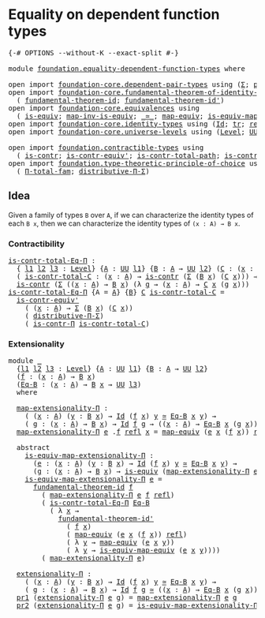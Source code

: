 # Equality on dependent function types

<pre class="Agda"><a id="49" class="Symbol">{-#</a> <a id="53" class="Keyword">OPTIONS</a> <a id="61" class="Pragma">--without-K</a> <a id="73" class="Pragma">--exact-split</a> <a id="87" class="Symbol">#-}</a>

<a id="92" class="Keyword">module</a> <a id="99" href="foundation.equality-dependent-function-types.html" class="Module">foundation.equality-dependent-function-types</a> <a id="144" class="Keyword">where</a>

<a id="151" class="Keyword">open</a> <a id="156" class="Keyword">import</a> <a id="163" href="foundation-core.dependent-pair-types.html" class="Module">foundation-core.dependent-pair-types</a> <a id="200" class="Keyword">using</a> <a id="206" class="Symbol">(</a><a id="207" href="foundation-core.dependent-pair-types.html#502" class="Record">Σ</a><a id="208" class="Symbol">;</a> <a id="210" href="foundation-core.dependent-pair-types.html#575" class="InductiveConstructor">pair</a><a id="214" class="Symbol">;</a> <a id="216" href="foundation-core.dependent-pair-types.html#592" class="Field">pr1</a><a id="219" class="Symbol">;</a> <a id="221" href="foundation-core.dependent-pair-types.html#604" class="Field">pr2</a><a id="224" class="Symbol">)</a>
<a id="226" class="Keyword">open</a> <a id="231" class="Keyword">import</a> <a id="238" href="foundation-core.fundamental-theorem-of-identity-types.html" class="Module">foundation-core.fundamental-theorem-of-identity-types</a> <a id="292" class="Keyword">using</a>
  <a id="300" class="Symbol">(</a> <a id="302" href="foundation-core.fundamental-theorem-of-identity-types.html#1888" class="Function">fundamental-theorem-id</a><a id="324" class="Symbol">;</a> <a id="326" href="foundation-core.fundamental-theorem-of-identity-types.html#2160" class="Function">fundamental-theorem-id&#39;</a><a id="349" class="Symbol">)</a>
<a id="351" class="Keyword">open</a> <a id="356" class="Keyword">import</a> <a id="363" href="foundation-core.equivalences.html" class="Module">foundation-core.equivalences</a> <a id="392" class="Keyword">using</a>
  <a id="400" class="Symbol">(</a> <a id="402" href="foundation-core.equivalences.html#1542" class="Function">is-equiv</a><a id="410" class="Symbol">;</a> <a id="412" href="foundation-core.equivalences.html#4173" class="Function">map-inv-is-equiv</a><a id="428" class="Symbol">;</a> <a id="430" href="foundation-core.equivalences.html#1607" class="Function Operator">_≃_</a><a id="433" class="Symbol">;</a> <a id="435" href="foundation-core.equivalences.html#1807" class="Function">map-equiv</a><a id="444" class="Symbol">;</a> <a id="446" href="foundation-core.equivalences.html#1862" class="Function">is-equiv-map-equiv</a><a id="464" class="Symbol">)</a>
<a id="466" class="Keyword">open</a> <a id="471" class="Keyword">import</a> <a id="478" href="foundation-core.identity-types.html" class="Module">foundation-core.identity-types</a> <a id="509" class="Keyword">using</a> <a id="515" class="Symbol">(</a><a id="516" href="foundation-core.identity-types.html#1754" class="Datatype">Id</a><a id="518" class="Symbol">;</a> <a id="520" href="foundation-core.identity-types.html#5689" class="Function">tr</a><a id="522" class="Symbol">;</a> <a id="524" href="foundation-core.identity-types.html#1807" class="InductiveConstructor">refl</a><a id="528" class="Symbol">)</a>
<a id="530" class="Keyword">open</a> <a id="535" class="Keyword">import</a> <a id="542" href="foundation-core.universe-levels.html" class="Module">foundation-core.universe-levels</a> <a id="574" class="Keyword">using</a> <a id="580" class="Symbol">(</a><a id="581" href="Agda.Primitive.html#597" class="Postulate">Level</a><a id="586" class="Symbol">;</a> <a id="588" href="foundation-core.universe-levels.html#222" class="Primitive">UU</a><a id="590" class="Symbol">;</a> <a id="592" href="Agda.Primitive.html#810" class="Primitive Operator">_⊔_</a><a id="595" class="Symbol">)</a>

<a id="598" class="Keyword">open</a> <a id="603" class="Keyword">import</a> <a id="610" href="foundation.contractible-types.html" class="Module">foundation.contractible-types</a> <a id="640" class="Keyword">using</a>
  <a id="648" class="Symbol">(</a> <a id="650" href="foundation-core.contractible-types.html#992" class="Function">is-contr</a><a id="658" class="Symbol">;</a> <a id="660" href="foundation-core.contractible-types.html#3806" class="Function">is-contr-equiv&#39;</a><a id="675" class="Symbol">;</a> <a id="677" href="foundation-core.contractible-types.html#2037" class="Function">is-contr-total-path</a><a id="696" class="Symbol">;</a> <a id="698" href="foundation-core.contractible-types.html#6892" class="Function">is-contr-Π</a><a id="708" class="Symbol">)</a>
<a id="710" class="Keyword">open</a> <a id="715" class="Keyword">import</a> <a id="722" href="foundation.type-theoretic-principle-of-choice.html" class="Module">foundation.type-theoretic-principle-of-choice</a> <a id="768" class="Keyword">using</a>
  <a id="776" class="Symbol">(</a> <a id="778" href="foundation.type-theoretic-principle-of-choice.html#1262" class="Function">Π-total-fam</a><a id="789" class="Symbol">;</a> <a id="791" href="foundation.type-theoretic-principle-of-choice.html#4375" class="Function">distributive-Π-Σ</a><a id="807" class="Symbol">)</a>
</pre>
## Idea

Given a family of types `B` over `A`, if we can characterize the identity types of each `B x`, then we can characterize the identity types of `(x : A) → B x`.

### Contractibility

<pre class="Agda"><a id="is-contr-total-Eq-Π"></a><a id="1012" href="foundation.equality-dependent-function-types.html#1012" class="Function">is-contr-total-Eq-Π</a> <a id="1032" class="Symbol">:</a>
  <a id="1036" class="Symbol">{</a> <a id="1038" href="foundation.equality-dependent-function-types.html#1038" class="Bound">l1</a> <a id="1041" href="foundation.equality-dependent-function-types.html#1041" class="Bound">l2</a> <a id="1044" href="foundation.equality-dependent-function-types.html#1044" class="Bound">l3</a> <a id="1047" class="Symbol">:</a> <a id="1049" href="Agda.Primitive.html#597" class="Postulate">Level</a><a id="1054" class="Symbol">}</a> <a id="1056" class="Symbol">{</a><a id="1057" href="foundation.equality-dependent-function-types.html#1057" class="Bound">A</a> <a id="1059" class="Symbol">:</a> <a id="1061" href="foundation-core.universe-levels.html#222" class="Primitive">UU</a> <a id="1064" href="foundation.equality-dependent-function-types.html#1038" class="Bound">l1</a><a id="1066" class="Symbol">}</a> <a id="1068" class="Symbol">{</a><a id="1069" href="foundation.equality-dependent-function-types.html#1069" class="Bound">B</a> <a id="1071" class="Symbol">:</a> <a id="1073" href="foundation.equality-dependent-function-types.html#1057" class="Bound">A</a> <a id="1075" class="Symbol">→</a> <a id="1077" href="foundation-core.universe-levels.html#222" class="Primitive">UU</a> <a id="1080" href="foundation.equality-dependent-function-types.html#1041" class="Bound">l2</a><a id="1082" class="Symbol">}</a> <a id="1084" class="Symbol">(</a><a id="1085" href="foundation.equality-dependent-function-types.html#1085" class="Bound">C</a> <a id="1087" class="Symbol">:</a> <a id="1089" class="Symbol">(</a><a id="1090" href="foundation.equality-dependent-function-types.html#1090" class="Bound">x</a> <a id="1092" class="Symbol">:</a> <a id="1094" href="foundation.equality-dependent-function-types.html#1057" class="Bound">A</a><a id="1095" class="Symbol">)</a> <a id="1097" class="Symbol">→</a> <a id="1099" href="foundation.equality-dependent-function-types.html#1069" class="Bound">B</a> <a id="1101" href="foundation.equality-dependent-function-types.html#1090" class="Bound">x</a> <a id="1103" class="Symbol">→</a> <a id="1105" href="foundation-core.universe-levels.html#222" class="Primitive">UU</a> <a id="1108" href="foundation.equality-dependent-function-types.html#1044" class="Bound">l3</a><a id="1110" class="Symbol">)</a> <a id="1112" class="Symbol">→</a>
  <a id="1116" class="Symbol">(</a> <a id="1118" href="foundation.equality-dependent-function-types.html#1118" class="Bound">is-contr-total-C</a> <a id="1135" class="Symbol">:</a> <a id="1137" class="Symbol">(</a><a id="1138" href="foundation.equality-dependent-function-types.html#1138" class="Bound">x</a> <a id="1140" class="Symbol">:</a> <a id="1142" href="foundation.equality-dependent-function-types.html#1057" class="Bound">A</a><a id="1143" class="Symbol">)</a> <a id="1145" class="Symbol">→</a> <a id="1147" href="foundation-core.contractible-types.html#992" class="Function">is-contr</a> <a id="1156" class="Symbol">(</a><a id="1157" href="foundation-core.dependent-pair-types.html#502" class="Record">Σ</a> <a id="1159" class="Symbol">(</a><a id="1160" href="foundation.equality-dependent-function-types.html#1069" class="Bound">B</a> <a id="1162" href="foundation.equality-dependent-function-types.html#1138" class="Bound">x</a><a id="1163" class="Symbol">)</a> <a id="1165" class="Symbol">(</a><a id="1166" href="foundation.equality-dependent-function-types.html#1085" class="Bound">C</a> <a id="1168" href="foundation.equality-dependent-function-types.html#1138" class="Bound">x</a><a id="1169" class="Symbol">)))</a> <a id="1173" class="Symbol">→</a>
  <a id="1177" href="foundation-core.contractible-types.html#992" class="Function">is-contr</a> <a id="1186" class="Symbol">(</a><a id="1187" href="foundation-core.dependent-pair-types.html#502" class="Record">Σ</a> <a id="1189" class="Symbol">((</a><a id="1191" href="foundation.equality-dependent-function-types.html#1191" class="Bound">x</a> <a id="1193" class="Symbol">:</a> <a id="1195" href="foundation.equality-dependent-function-types.html#1057" class="Bound">A</a><a id="1196" class="Symbol">)</a> <a id="1198" class="Symbol">→</a> <a id="1200" href="foundation.equality-dependent-function-types.html#1069" class="Bound">B</a> <a id="1202" href="foundation.equality-dependent-function-types.html#1191" class="Bound">x</a><a id="1203" class="Symbol">)</a> <a id="1205" class="Symbol">(λ</a> <a id="1208" href="foundation.equality-dependent-function-types.html#1208" class="Bound">g</a> <a id="1210" class="Symbol">→</a> <a id="1212" class="Symbol">(</a><a id="1213" href="foundation.equality-dependent-function-types.html#1213" class="Bound">x</a> <a id="1215" class="Symbol">:</a> <a id="1217" href="foundation.equality-dependent-function-types.html#1057" class="Bound">A</a><a id="1218" class="Symbol">)</a> <a id="1220" class="Symbol">→</a> <a id="1222" href="foundation.equality-dependent-function-types.html#1085" class="Bound">C</a> <a id="1224" href="foundation.equality-dependent-function-types.html#1213" class="Bound">x</a> <a id="1226" class="Symbol">(</a><a id="1227" href="foundation.equality-dependent-function-types.html#1208" class="Bound">g</a> <a id="1229" href="foundation.equality-dependent-function-types.html#1213" class="Bound">x</a><a id="1230" class="Symbol">)))</a>
<a id="1234" href="foundation.equality-dependent-function-types.html#1012" class="Function">is-contr-total-Eq-Π</a> <a id="1254" class="Symbol">{</a><a id="1255" class="Argument">A</a> <a id="1257" class="Symbol">=</a> <a id="1259" href="foundation.equality-dependent-function-types.html#1259" class="Bound">A</a><a id="1260" class="Symbol">}</a> <a id="1262" class="Symbol">{</a><a id="1263" href="foundation.equality-dependent-function-types.html#1263" class="Bound">B</a><a id="1264" class="Symbol">}</a> <a id="1266" href="foundation.equality-dependent-function-types.html#1266" class="Bound">C</a> <a id="1268" href="foundation.equality-dependent-function-types.html#1268" class="Bound">is-contr-total-C</a> <a id="1285" class="Symbol">=</a>
  <a id="1289" href="foundation-core.contractible-types.html#3806" class="Function">is-contr-equiv&#39;</a>
    <a id="1309" class="Symbol">(</a> <a id="1311" class="Symbol">(</a><a id="1312" href="foundation.equality-dependent-function-types.html#1312" class="Bound">x</a> <a id="1314" class="Symbol">:</a> <a id="1316" href="foundation.equality-dependent-function-types.html#1259" class="Bound">A</a><a id="1317" class="Symbol">)</a> <a id="1319" class="Symbol">→</a> <a id="1321" href="foundation-core.dependent-pair-types.html#502" class="Record">Σ</a> <a id="1323" class="Symbol">(</a><a id="1324" href="foundation.equality-dependent-function-types.html#1263" class="Bound">B</a> <a id="1326" href="foundation.equality-dependent-function-types.html#1312" class="Bound">x</a><a id="1327" class="Symbol">)</a> <a id="1329" class="Symbol">(</a><a id="1330" href="foundation.equality-dependent-function-types.html#1266" class="Bound">C</a> <a id="1332" href="foundation.equality-dependent-function-types.html#1312" class="Bound">x</a><a id="1333" class="Symbol">))</a>
    <a id="1340" class="Symbol">(</a> <a id="1342" href="foundation.type-theoretic-principle-of-choice.html#4375" class="Function">distributive-Π-Σ</a><a id="1358" class="Symbol">)</a>
    <a id="1364" class="Symbol">(</a> <a id="1366" href="foundation-core.contractible-types.html#6892" class="Function">is-contr-Π</a> <a id="1377" href="foundation.equality-dependent-function-types.html#1268" class="Bound">is-contr-total-C</a><a id="1393" class="Symbol">)</a>
</pre>
### Extensionality

<pre class="Agda"><a id="1428" class="Keyword">module</a> <a id="1435" href="foundation.equality-dependent-function-types.html#1435" class="Module">_</a>
  <a id="1439" class="Symbol">{</a><a id="1440" href="foundation.equality-dependent-function-types.html#1440" class="Bound">l1</a> <a id="1443" href="foundation.equality-dependent-function-types.html#1443" class="Bound">l2</a> <a id="1446" href="foundation.equality-dependent-function-types.html#1446" class="Bound">l3</a> <a id="1449" class="Symbol">:</a> <a id="1451" href="Agda.Primitive.html#597" class="Postulate">Level</a><a id="1456" class="Symbol">}</a> <a id="1458" class="Symbol">{</a><a id="1459" href="foundation.equality-dependent-function-types.html#1459" class="Bound">A</a> <a id="1461" class="Symbol">:</a> <a id="1463" href="foundation-core.universe-levels.html#222" class="Primitive">UU</a> <a id="1466" href="foundation.equality-dependent-function-types.html#1440" class="Bound">l1</a><a id="1468" class="Symbol">}</a> <a id="1470" class="Symbol">{</a><a id="1471" href="foundation.equality-dependent-function-types.html#1471" class="Bound">B</a> <a id="1473" class="Symbol">:</a> <a id="1475" href="foundation.equality-dependent-function-types.html#1459" class="Bound">A</a> <a id="1477" class="Symbol">→</a> <a id="1479" href="foundation-core.universe-levels.html#222" class="Primitive">UU</a> <a id="1482" href="foundation.equality-dependent-function-types.html#1443" class="Bound">l2</a><a id="1484" class="Symbol">}</a>
  <a id="1488" class="Symbol">(</a><a id="1489" href="foundation.equality-dependent-function-types.html#1489" class="Bound">f</a> <a id="1491" class="Symbol">:</a> <a id="1493" class="Symbol">(</a><a id="1494" href="foundation.equality-dependent-function-types.html#1494" class="Bound">x</a> <a id="1496" class="Symbol">:</a> <a id="1498" href="foundation.equality-dependent-function-types.html#1459" class="Bound">A</a><a id="1499" class="Symbol">)</a> <a id="1501" class="Symbol">→</a> <a id="1503" href="foundation.equality-dependent-function-types.html#1471" class="Bound">B</a> <a id="1505" href="foundation.equality-dependent-function-types.html#1494" class="Bound">x</a><a id="1506" class="Symbol">)</a>
  <a id="1510" class="Symbol">(</a><a id="1511" href="foundation.equality-dependent-function-types.html#1511" class="Bound">Eq-B</a> <a id="1516" class="Symbol">:</a> <a id="1518" class="Symbol">(</a><a id="1519" href="foundation.equality-dependent-function-types.html#1519" class="Bound">x</a> <a id="1521" class="Symbol">:</a> <a id="1523" href="foundation.equality-dependent-function-types.html#1459" class="Bound">A</a><a id="1524" class="Symbol">)</a> <a id="1526" class="Symbol">→</a> <a id="1528" href="foundation.equality-dependent-function-types.html#1471" class="Bound">B</a> <a id="1530" href="foundation.equality-dependent-function-types.html#1519" class="Bound">x</a> <a id="1532" class="Symbol">→</a> <a id="1534" href="foundation-core.universe-levels.html#222" class="Primitive">UU</a> <a id="1537" href="foundation.equality-dependent-function-types.html#1446" class="Bound">l3</a><a id="1539" class="Symbol">)</a>
  <a id="1543" class="Keyword">where</a>

  <a id="1552" href="foundation.equality-dependent-function-types.html#1552" class="Function">map-extensionality-Π</a> <a id="1573" class="Symbol">:</a>
    <a id="1579" class="Symbol">(</a> <a id="1581" class="Symbol">(</a><a id="1582" href="foundation.equality-dependent-function-types.html#1582" class="Bound">x</a> <a id="1584" class="Symbol">:</a> <a id="1586" href="foundation.equality-dependent-function-types.html#1459" class="Bound">A</a><a id="1587" class="Symbol">)</a> <a id="1589" class="Symbol">(</a><a id="1590" href="foundation.equality-dependent-function-types.html#1590" class="Bound">y</a> <a id="1592" class="Symbol">:</a> <a id="1594" href="foundation.equality-dependent-function-types.html#1471" class="Bound">B</a> <a id="1596" href="foundation.equality-dependent-function-types.html#1582" class="Bound">x</a><a id="1597" class="Symbol">)</a> <a id="1599" class="Symbol">→</a> <a id="1601" href="foundation-core.identity-types.html#1754" class="Datatype">Id</a> <a id="1604" class="Symbol">(</a><a id="1605" href="foundation.equality-dependent-function-types.html#1489" class="Bound">f</a> <a id="1607" href="foundation.equality-dependent-function-types.html#1582" class="Bound">x</a><a id="1608" class="Symbol">)</a> <a id="1610" href="foundation.equality-dependent-function-types.html#1590" class="Bound">y</a> <a id="1612" href="foundation-core.equivalences.html#1607" class="Function Operator">≃</a> <a id="1614" href="foundation.equality-dependent-function-types.html#1511" class="Bound">Eq-B</a> <a id="1619" href="foundation.equality-dependent-function-types.html#1582" class="Bound">x</a> <a id="1621" href="foundation.equality-dependent-function-types.html#1590" class="Bound">y</a><a id="1622" class="Symbol">)</a> <a id="1624" class="Symbol">→</a>
    <a id="1630" class="Symbol">(</a> <a id="1632" href="foundation.equality-dependent-function-types.html#1632" class="Bound">g</a> <a id="1634" class="Symbol">:</a> <a id="1636" class="Symbol">(</a><a id="1637" href="foundation.equality-dependent-function-types.html#1637" class="Bound">x</a> <a id="1639" class="Symbol">:</a> <a id="1641" href="foundation.equality-dependent-function-types.html#1459" class="Bound">A</a><a id="1642" class="Symbol">)</a> <a id="1644" class="Symbol">→</a> <a id="1646" href="foundation.equality-dependent-function-types.html#1471" class="Bound">B</a> <a id="1648" href="foundation.equality-dependent-function-types.html#1637" class="Bound">x</a><a id="1649" class="Symbol">)</a> <a id="1651" class="Symbol">→</a> <a id="1653" href="foundation-core.identity-types.html#1754" class="Datatype">Id</a> <a id="1656" href="foundation.equality-dependent-function-types.html#1489" class="Bound">f</a> <a id="1658" href="foundation.equality-dependent-function-types.html#1632" class="Bound">g</a> <a id="1660" class="Symbol">→</a> <a id="1662" class="Symbol">((</a><a id="1664" href="foundation.equality-dependent-function-types.html#1664" class="Bound">x</a> <a id="1666" class="Symbol">:</a> <a id="1668" href="foundation.equality-dependent-function-types.html#1459" class="Bound">A</a><a id="1669" class="Symbol">)</a> <a id="1671" class="Symbol">→</a> <a id="1673" href="foundation.equality-dependent-function-types.html#1511" class="Bound">Eq-B</a> <a id="1678" href="foundation.equality-dependent-function-types.html#1664" class="Bound">x</a> <a id="1680" class="Symbol">(</a><a id="1681" href="foundation.equality-dependent-function-types.html#1632" class="Bound">g</a> <a id="1683" href="foundation.equality-dependent-function-types.html#1664" class="Bound">x</a><a id="1684" class="Symbol">))</a>
  <a id="1689" href="foundation.equality-dependent-function-types.html#1552" class="Function">map-extensionality-Π</a> <a id="1710" href="foundation.equality-dependent-function-types.html#1710" class="Bound">e</a> <a id="1712" class="DottedPattern Symbol">.</a><a id="1713" href="foundation.equality-dependent-function-types.html#1489" class="DottedPattern Bound">f</a> <a id="1715" href="foundation-core.identity-types.html#1807" class="InductiveConstructor">refl</a> <a id="1720" href="foundation.equality-dependent-function-types.html#1720" class="Bound">x</a> <a id="1722" class="Symbol">=</a> <a id="1724" href="foundation-core.equivalences.html#1807" class="Function">map-equiv</a> <a id="1734" class="Symbol">(</a><a id="1735" href="foundation.equality-dependent-function-types.html#1710" class="Bound">e</a> <a id="1737" href="foundation.equality-dependent-function-types.html#1720" class="Bound">x</a> <a id="1739" class="Symbol">(</a><a id="1740" href="foundation.equality-dependent-function-types.html#1489" class="Bound">f</a> <a id="1742" href="foundation.equality-dependent-function-types.html#1720" class="Bound">x</a><a id="1743" class="Symbol">))</a> <a id="1746" href="foundation-core.identity-types.html#1807" class="InductiveConstructor">refl</a>

  <a id="1754" class="Keyword">abstract</a>
    <a id="1767" href="foundation.equality-dependent-function-types.html#1767" class="Function">is-equiv-map-extensionality-Π</a> <a id="1797" class="Symbol">:</a>
      <a id="1805" class="Symbol">(</a><a id="1806" href="foundation.equality-dependent-function-types.html#1806" class="Bound">e</a> <a id="1808" class="Symbol">:</a> <a id="1810" class="Symbol">(</a><a id="1811" href="foundation.equality-dependent-function-types.html#1811" class="Bound">x</a> <a id="1813" class="Symbol">:</a> <a id="1815" href="foundation.equality-dependent-function-types.html#1459" class="Bound">A</a><a id="1816" class="Symbol">)</a> <a id="1818" class="Symbol">(</a><a id="1819" href="foundation.equality-dependent-function-types.html#1819" class="Bound">y</a> <a id="1821" class="Symbol">:</a> <a id="1823" href="foundation.equality-dependent-function-types.html#1471" class="Bound">B</a> <a id="1825" href="foundation.equality-dependent-function-types.html#1811" class="Bound">x</a><a id="1826" class="Symbol">)</a> <a id="1828" class="Symbol">→</a> <a id="1830" href="foundation-core.identity-types.html#1754" class="Datatype">Id</a> <a id="1833" class="Symbol">(</a><a id="1834" href="foundation.equality-dependent-function-types.html#1489" class="Bound">f</a> <a id="1836" href="foundation.equality-dependent-function-types.html#1811" class="Bound">x</a><a id="1837" class="Symbol">)</a> <a id="1839" href="foundation.equality-dependent-function-types.html#1819" class="Bound">y</a> <a id="1841" href="foundation-core.equivalences.html#1607" class="Function Operator">≃</a> <a id="1843" href="foundation.equality-dependent-function-types.html#1511" class="Bound">Eq-B</a> <a id="1848" href="foundation.equality-dependent-function-types.html#1811" class="Bound">x</a> <a id="1850" href="foundation.equality-dependent-function-types.html#1819" class="Bound">y</a><a id="1851" class="Symbol">)</a> <a id="1853" class="Symbol">→</a>
      <a id="1861" class="Symbol">(</a><a id="1862" href="foundation.equality-dependent-function-types.html#1862" class="Bound">g</a> <a id="1864" class="Symbol">:</a> <a id="1866" class="Symbol">(</a><a id="1867" href="foundation.equality-dependent-function-types.html#1867" class="Bound">x</a> <a id="1869" class="Symbol">:</a> <a id="1871" href="foundation.equality-dependent-function-types.html#1459" class="Bound">A</a><a id="1872" class="Symbol">)</a> <a id="1874" class="Symbol">→</a> <a id="1876" href="foundation.equality-dependent-function-types.html#1471" class="Bound">B</a> <a id="1878" href="foundation.equality-dependent-function-types.html#1867" class="Bound">x</a><a id="1879" class="Symbol">)</a> <a id="1881" class="Symbol">→</a> <a id="1883" href="foundation-core.equivalences.html#1542" class="Function">is-equiv</a> <a id="1892" class="Symbol">(</a><a id="1893" href="foundation.equality-dependent-function-types.html#1552" class="Function">map-extensionality-Π</a> <a id="1914" href="foundation.equality-dependent-function-types.html#1806" class="Bound">e</a> <a id="1916" href="foundation.equality-dependent-function-types.html#1862" class="Bound">g</a><a id="1917" class="Symbol">)</a>
    <a id="1923" href="foundation.equality-dependent-function-types.html#1767" class="Function">is-equiv-map-extensionality-Π</a> <a id="1953" href="foundation.equality-dependent-function-types.html#1953" class="Bound">e</a> <a id="1955" class="Symbol">=</a>
      <a id="1963" href="foundation-core.fundamental-theorem-of-identity-types.html#1888" class="Function">fundamental-theorem-id</a> <a id="1986" href="foundation.equality-dependent-function-types.html#1489" class="Bound">f</a>
        <a id="1996" class="Symbol">(</a> <a id="1998" href="foundation.equality-dependent-function-types.html#1552" class="Function">map-extensionality-Π</a> <a id="2019" href="foundation.equality-dependent-function-types.html#1953" class="Bound">e</a> <a id="2021" href="foundation.equality-dependent-function-types.html#1489" class="Bound">f</a> <a id="2023" href="foundation-core.identity-types.html#1807" class="InductiveConstructor">refl</a><a id="2027" class="Symbol">)</a>
        <a id="2037" class="Symbol">(</a> <a id="2039" href="foundation.equality-dependent-function-types.html#1012" class="Function">is-contr-total-Eq-Π</a> <a id="2059" href="foundation.equality-dependent-function-types.html#1511" class="Bound">Eq-B</a>
          <a id="2074" class="Symbol">(</a> <a id="2076" class="Symbol">λ</a> <a id="2078" href="foundation.equality-dependent-function-types.html#2078" class="Bound">x</a> <a id="2080" class="Symbol">→</a>
            <a id="2094" href="foundation-core.fundamental-theorem-of-identity-types.html#2160" class="Function">fundamental-theorem-id&#39;</a>
              <a id="2132" class="Symbol">(</a> <a id="2134" href="foundation.equality-dependent-function-types.html#1489" class="Bound">f</a> <a id="2136" href="foundation.equality-dependent-function-types.html#2078" class="Bound">x</a><a id="2137" class="Symbol">)</a>
              <a id="2153" class="Symbol">(</a> <a id="2155" href="foundation-core.equivalences.html#1807" class="Function">map-equiv</a> <a id="2165" class="Symbol">(</a><a id="2166" href="foundation.equality-dependent-function-types.html#1953" class="Bound">e</a> <a id="2168" href="foundation.equality-dependent-function-types.html#2078" class="Bound">x</a> <a id="2170" class="Symbol">(</a><a id="2171" href="foundation.equality-dependent-function-types.html#1489" class="Bound">f</a> <a id="2173" href="foundation.equality-dependent-function-types.html#2078" class="Bound">x</a><a id="2174" class="Symbol">))</a> <a id="2177" href="foundation-core.identity-types.html#1807" class="InductiveConstructor">refl</a><a id="2181" class="Symbol">)</a>
              <a id="2197" class="Symbol">(</a> <a id="2199" class="Symbol">λ</a> <a id="2201" href="foundation.equality-dependent-function-types.html#2201" class="Bound">y</a> <a id="2203" class="Symbol">→</a> <a id="2205" href="foundation-core.equivalences.html#1807" class="Function">map-equiv</a> <a id="2215" class="Symbol">(</a><a id="2216" href="foundation.equality-dependent-function-types.html#1953" class="Bound">e</a> <a id="2218" href="foundation.equality-dependent-function-types.html#2078" class="Bound">x</a> <a id="2220" href="foundation.equality-dependent-function-types.html#2201" class="Bound">y</a><a id="2221" class="Symbol">))</a>
              <a id="2238" class="Symbol">(</a> <a id="2240" class="Symbol">λ</a> <a id="2242" href="foundation.equality-dependent-function-types.html#2242" class="Bound">y</a> <a id="2244" class="Symbol">→</a> <a id="2246" href="foundation-core.equivalences.html#1862" class="Function">is-equiv-map-equiv</a> <a id="2265" class="Symbol">(</a><a id="2266" href="foundation.equality-dependent-function-types.html#1953" class="Bound">e</a> <a id="2268" href="foundation.equality-dependent-function-types.html#2078" class="Bound">x</a> <a id="2270" href="foundation.equality-dependent-function-types.html#2242" class="Bound">y</a><a id="2271" class="Symbol">))))</a>
        <a id="2284" class="Symbol">(</a> <a id="2286" href="foundation.equality-dependent-function-types.html#1552" class="Function">map-extensionality-Π</a> <a id="2307" href="foundation.equality-dependent-function-types.html#1953" class="Bound">e</a><a id="2308" class="Symbol">)</a>
  
  <a id="2315" href="foundation.equality-dependent-function-types.html#2315" class="Function">extensionality-Π</a> <a id="2332" class="Symbol">:</a>
    <a id="2338" class="Symbol">(</a> <a id="2340" class="Symbol">(</a><a id="2341" href="foundation.equality-dependent-function-types.html#2341" class="Bound">x</a> <a id="2343" class="Symbol">:</a> <a id="2345" href="foundation.equality-dependent-function-types.html#1459" class="Bound">A</a><a id="2346" class="Symbol">)</a> <a id="2348" class="Symbol">(</a><a id="2349" href="foundation.equality-dependent-function-types.html#2349" class="Bound">y</a> <a id="2351" class="Symbol">:</a> <a id="2353" href="foundation.equality-dependent-function-types.html#1471" class="Bound">B</a> <a id="2355" href="foundation.equality-dependent-function-types.html#2341" class="Bound">x</a><a id="2356" class="Symbol">)</a> <a id="2358" class="Symbol">→</a> <a id="2360" href="foundation-core.identity-types.html#1754" class="Datatype">Id</a> <a id="2363" class="Symbol">(</a><a id="2364" href="foundation.equality-dependent-function-types.html#1489" class="Bound">f</a> <a id="2366" href="foundation.equality-dependent-function-types.html#2341" class="Bound">x</a><a id="2367" class="Symbol">)</a> <a id="2369" href="foundation.equality-dependent-function-types.html#2349" class="Bound">y</a> <a id="2371" href="foundation-core.equivalences.html#1607" class="Function Operator">≃</a> <a id="2373" href="foundation.equality-dependent-function-types.html#1511" class="Bound">Eq-B</a> <a id="2378" href="foundation.equality-dependent-function-types.html#2341" class="Bound">x</a> <a id="2380" href="foundation.equality-dependent-function-types.html#2349" class="Bound">y</a><a id="2381" class="Symbol">)</a> <a id="2383" class="Symbol">→</a>
    <a id="2389" class="Symbol">(</a> <a id="2391" href="foundation.equality-dependent-function-types.html#2391" class="Bound">g</a> <a id="2393" class="Symbol">:</a> <a id="2395" class="Symbol">(</a><a id="2396" href="foundation.equality-dependent-function-types.html#2396" class="Bound">x</a> <a id="2398" class="Symbol">:</a> <a id="2400" href="foundation.equality-dependent-function-types.html#1459" class="Bound">A</a><a id="2401" class="Symbol">)</a> <a id="2403" class="Symbol">→</a> <a id="2405" href="foundation.equality-dependent-function-types.html#1471" class="Bound">B</a> <a id="2407" href="foundation.equality-dependent-function-types.html#2396" class="Bound">x</a><a id="2408" class="Symbol">)</a> <a id="2410" class="Symbol">→</a> <a id="2412" href="foundation-core.identity-types.html#1754" class="Datatype">Id</a> <a id="2415" href="foundation.equality-dependent-function-types.html#1489" class="Bound">f</a> <a id="2417" href="foundation.equality-dependent-function-types.html#2391" class="Bound">g</a> <a id="2419" href="foundation-core.equivalences.html#1607" class="Function Operator">≃</a> <a id="2421" class="Symbol">((</a><a id="2423" href="foundation.equality-dependent-function-types.html#2423" class="Bound">x</a> <a id="2425" class="Symbol">:</a> <a id="2427" href="foundation.equality-dependent-function-types.html#1459" class="Bound">A</a><a id="2428" class="Symbol">)</a> <a id="2430" class="Symbol">→</a> <a id="2432" href="foundation.equality-dependent-function-types.html#1511" class="Bound">Eq-B</a> <a id="2437" href="foundation.equality-dependent-function-types.html#2423" class="Bound">x</a> <a id="2439" class="Symbol">(</a><a id="2440" href="foundation.equality-dependent-function-types.html#2391" class="Bound">g</a> <a id="2442" href="foundation.equality-dependent-function-types.html#2423" class="Bound">x</a><a id="2443" class="Symbol">))</a>
  <a id="2448" href="foundation-core.dependent-pair-types.html#592" class="Field">pr1</a> <a id="2452" class="Symbol">(</a><a id="2453" href="foundation.equality-dependent-function-types.html#2315" class="Function">extensionality-Π</a> <a id="2470" href="foundation.equality-dependent-function-types.html#2470" class="Bound">e</a> <a id="2472" href="foundation.equality-dependent-function-types.html#2472" class="Bound">g</a><a id="2473" class="Symbol">)</a> <a id="2475" class="Symbol">=</a> <a id="2477" href="foundation.equality-dependent-function-types.html#1552" class="Function">map-extensionality-Π</a> <a id="2498" href="foundation.equality-dependent-function-types.html#2470" class="Bound">e</a> <a id="2500" href="foundation.equality-dependent-function-types.html#2472" class="Bound">g</a>
  <a id="2504" href="foundation-core.dependent-pair-types.html#604" class="Field">pr2</a> <a id="2508" class="Symbol">(</a><a id="2509" href="foundation.equality-dependent-function-types.html#2315" class="Function">extensionality-Π</a> <a id="2526" href="foundation.equality-dependent-function-types.html#2526" class="Bound">e</a> <a id="2528" href="foundation.equality-dependent-function-types.html#2528" class="Bound">g</a><a id="2529" class="Symbol">)</a> <a id="2531" class="Symbol">=</a> <a id="2533" href="foundation.equality-dependent-function-types.html#1767" class="Function">is-equiv-map-extensionality-Π</a> <a id="2563" href="foundation.equality-dependent-function-types.html#2526" class="Bound">e</a> <a id="2565" href="foundation.equality-dependent-function-types.html#2528" class="Bound">g</a>
</pre>